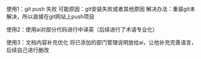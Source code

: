 使用1：git push 失败
可能原因：git安装失败或者其他原因
解决办法：重装git未解决，所以直接在git网站上push项目

使用2：使用ai对部分代码进行中译英（后续进行了术语专业化）

使用3：文档内容补充优化
将已添加的部门管理说明放给ai，让他补充完善语言，后续自己进行删改
